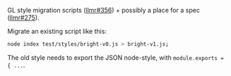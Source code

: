GL style migration scripts ([llmr#356](https://github.com/mapbox/llmr/issues/356)) +
possibly a place for a spec ([llmr#275](https://github.com/mapbox/llmr/issues/275)).

Migrate an existing script like this:

```bash
node index test/styles/bright-v0.js > bright-v1.js;
```

The old style needs to export the JSON node-style, with `module.exports = { ...`.

